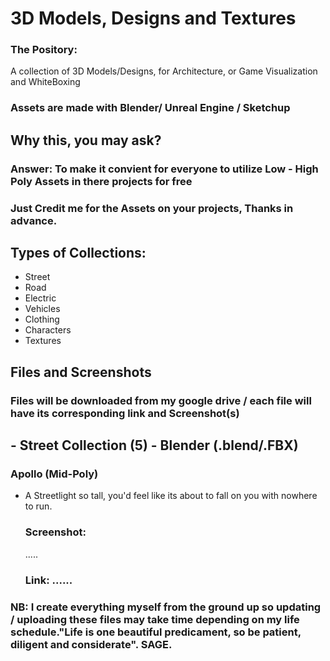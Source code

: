 # 3D Models, Designs and Textures
### The Pository: 
A collection of 3D Models/Designs, for Architecture, or Game Visualization and WhiteBoxing
### Assets are made with Blender/ Unreal Engine / Sketchup
## Why this, you may ask?
### Answer: To make it convient for everyone to utilize Low - High Poly Assets in there projects for free
### Just Credit me for the Assets on your projects, Thanks in advance.

## Types of Collections:
- Street
- Road
- Electric
- Vehicles
- Clothing
- Characters
- Textures

## Files and Screenshots
 ### Files will be downloaded from my google drive / each file will have its corresponding link and Screenshot(s)
  ## - Street Collection (5) - Blender (.blend/.FBX)
   ### Apollo  (Mid-Poly) 
   - A Streetlight so tall, you'd feel like its about to fall on you with nowhere to run.
     ### Screenshot:
     .....
     ### Link: ......
 ### NB: I create everything myself from the ground up so updating / uploading these files may take time depending on my life schedule."Life is one beautiful predicament, so be patient, diligent and considerate". SAGE.
